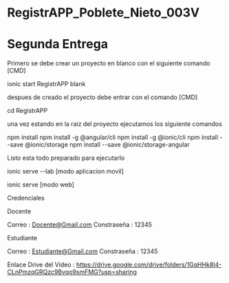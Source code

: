 # RegistrAPP_Poblete_Nieto_003V
# Segunda Entrega

Primero se debe crear un proyecto en blanco con el siguiente comando [CMD]

ionic start RegistrAPP blank

despues de creado el proyecto debe entrar con el comando [CMD]

cd RegistrAPP

una vez estando en la raiz del proyecto ejecutamos los siguiente comandos 

npm install
npm install -g @angular/cli
npm install -g @ionic/cli
npm install --save @ionic/storage
npm install --save @ionic/storage-angular

Listo esta todo preparado para ejecutarlo 

ionic serve --lab    [modo aplicacion movil]

ionic serve   [modo web]


Credenciales

Docente

Correo : Docente@Gmail.com
Constraseña : 12345


Estudiante

Correo : Estudiante@Gmail.com
Constraseña : 12345



Enlace Drive del Video : https://drive.google.com/drive/folders/1GqHHk8l4-CLnPmzqGRQzc9Bvqo9smFMG?usp=sharing






